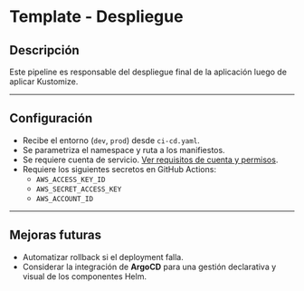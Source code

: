 # Template - Despliegue

## Descripción
Este pipeline es responsable del despliegue final de la aplicación luego de aplicar Kustomize.

---

## Configuración
- Recibe el entorno (`dev`, `prod`) desde `ci-cd.yaml`.
- Se parametriza el namespace y ruta a los manifiestos.
- Se requiere cuenta de servicio. [Ver requisitos de cuenta y permisos](./sa-policy.md).
- Requiere los siguientes secretos en GitHub Actions:
  - `AWS_ACCESS_KEY_ID`
  - `AWS_SECRET_ACCESS_KEY`
  - `AWS_ACCOUNT_ID`

---

## Mejoras futuras
- Automatizar rollback si el deployment falla.
- Considerar la integración de **ArgoCD** para una gestión declarativa y visual de los componentes Helm.
